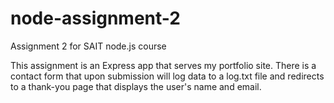 # node-assignment-2
Assignment 2 for SAIT node.js course

This assignment is an Express app that serves my portfolio site. There is a contact form that upon submission will log data to a log.txt file and redirects to a thank-you page that displays the user's name and email.
